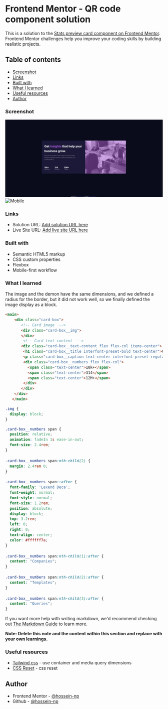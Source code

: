 # Frontend Mentor - QR code component solution

This is a solution to the [Stats preview card component on Frontend Mentor](https://www.frontendmentor.io/challenges/stats-preview-card-component-8JqbgoU62). Frontend Mentor challenges help you improve your coding skills by building realistic projects. 

## Table of contents


  - [Screenshot](#screenshot)
  - [Links](#links)
  - [Built with](#Built-with)
  - [What I learned](#what-i-learned)
  - [Useful resources](#useful-resources)
- [Author](#Author)


### Screenshot

![Desktop](./Assets/Images/Screenshot%202024-11-16%20095705.png)
![Mobile](./images/Mobile.jpg)



### Links

- Solution URL: [Add solution URL here](https://www.frontendmentor.io/solutions/qr-code-component-solution-zOAC9qVUXY)
- Live Site URL: [Add live site URL here](https://hossein-np.github.io/)


### Built with

- Semantic HTML5 markup
- CSS custom properties
- Flexbox
- Mobile-first workflow


### What I learned

The image and the demon have the same dimensions, and we defined a radius for the border, but it did not work well, so we finally defined the image display as a block.

```html
<main>
    <div class="card-box">
       <!-- Card image  -->
       <div class="card-box__img">
       </div>
        <!-- Card text content  -->
       <div class="card-box__text-content flex flex-col items-center">
        <h1 class="card-box__title interfont-preset-bold text-center">Get <mark>insights</mark> that help your business grow.</h1>
        <p class="card-box__caption text-center interfont-preset-regular">Discover the benefits of data analytics and make better decisions regarding revenue, customer experience, and overall efficiency.</p>
        <div class="card-box__numbers flex flex-col">
          <span class="text-center">10k+</span>
          <span class="text-center">314</span>
          <span class="text-center">12M+</span>
        </div>
       </div>
    </div>
   </main>
```
```css
.img {
  display: block;
}
```
```css
.card-box__numbers span {
  position: relative;
  animation: fadeIn 1s ease-in-out;
  font-size: 2.4rem;
}

.card-box__numbers span:nth-child(2) {
  margin: 2.4rem 0;
}

.card-box__numbers span::after {
  font-family: 'Lexend Deca';
  font-weight: normal;
  font-style: normal;
  font-size: 1.2rem;
  position: absolute;
  display: block;
  top: 3.2rem;
  left: 0;
  right: 0;
  text-align: center;
  color: #ffffff7a;
}

.card-box__numbers span:nth-child(1):after {
  content: "Companies";
}

.card-box__numbers span:nth-child(2):after {
  content: "Templates";
}

.card-box__numbers span:nth-child(3):after {
  content: "Queries";
}
```


If you want more help with writing markdown, we'd recommend checking out [The Markdown Guide](https://www.markdownguide.org/) to learn more.

**Note: Delete this note and the content within this section and replace with your own learnings.**

### Useful resources

- [Tailwind css](https://tailwindcss.com/docs/installation) - use container and media query dimensions
- [CSS Reset](https://meyerweb.com/eric/tools/css/reset/) - css reset 



## Author

- Frontend Mentor - [@hossein-np](https://www.frontendmentor.io/profile/yourusername)
- Github - [@hossein-np](https://www.twitter.com/yourusername)

